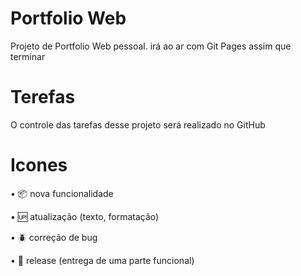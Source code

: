 # Portfolio Web

Projeto de Portfolio Web pessoal. irá ao ar com Git Pages assim que terminar

# Terefas

O controle das tarefas desse projeto será realizado no GitHub

# Icones

• :package: nova funcionalidade

• :up: atualização (texto, formatação)

• :beetle: correção de bug

• :checkered_flag: release (entrega de uma parte funcional)


